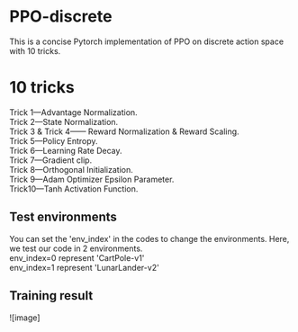 # PPO-discrete
This is a concise Pytorch implementation of PPO on discrete action space with 10 tricks.<br />

# 10 tricks
Trick 1—Advantage Normalization.<br />
Trick 2—State Normalization.<br />
Trick 3 & Trick 4—— Reward Normalization & Reward Scaling.<br />
Trick 5—Policy Entropy.<br />
Trick 6—Learning Rate Decay.<br />
Trick 7—Gradient clip.<br />
Trick 8—Orthogonal Initialization.<br />
Trick 9—Adam Optimizer Epsilon Parameter.<br />
Trick10—Tanh Activation Function.<br />

## Test environments
You can set the 'env_index' in the codes to change the environments. Here, we test our code in 2 environments.<br />
env_index=0 represent 'CartPole-v1'<br />
env_index=1 represent 'LunarLander-v2'<br />


## Training result
![image] 
